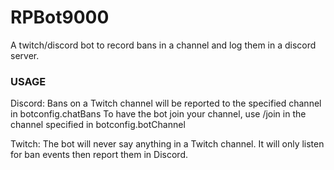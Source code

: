 # RPBot9000

A twitch/discord bot to record bans in a channel and log them in a discord server.


### USAGE

Discord:
Bans on a Twitch channel will be reported to the specified channel in botconfig.chatBans
To have the bot join your channel, use /join in the channel specified in botconfig.botChannel

Twitch:
The bot will never say anything in a Twitch channel. It will only listen for ban events then report them in Discord.

